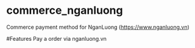 commerce_nganluong
==================

Commerce payment method for NganLuong (https://www.nganluong.vn)

#Features
Pay a order via nganluong.vn
